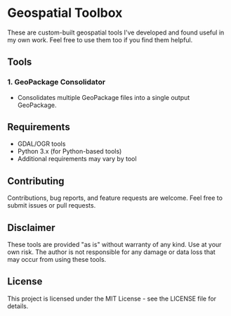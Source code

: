 # Geospatial Toolbox

These are custom-built geospatial tools I've developed and found useful in my own work. Feel free to use them too if you find them helpful.

## Tools

### 1. GeoPackage Consolidator
- Consolidates multiple GeoPackage files into a single output GeoPackage.

## Requirements

- GDAL/OGR tools
- Python 3.x (for Python-based tools)
- Additional requirements may vary by tool

## Contributing

Contributions, bug reports, and feature requests are welcome. Feel free to submit issues or pull requests.

## Disclaimer

These tools are provided "as is" without warranty of any kind. Use at your own risk. The author is not responsible for any damage or data loss that may occur from using these tools.

## License
This project is licensed under the MIT License - see the LICENSE file for details.


